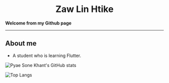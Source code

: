 <h1 align="center">Zaw Lin Htike</h1>

**Welcome from my Github page**
<hr/>
<h2>About me</h2>

 - A student who is learning Flutter.

![Pyae Sone Khant's GitHub stats](https://github-readme-stats.vercel.app/api?username=Zawlinhtike397&show_icons=true&theme=tokyonight)

![Top Langs](https://github-readme-stats.vercel.app/api/top-langs/?username=Zawlinhtike397&layout=compact&theme=tokyonight)
